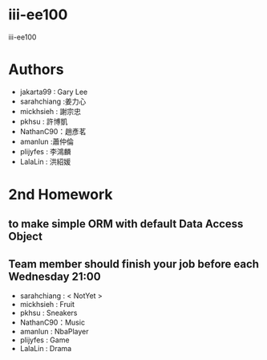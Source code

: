 ﻿# iii-ee100
iii-ee100


# Authors

* jakarta99 : Gary Lee
* sarahchiang :姜力心
* mickhsieh : 謝宗忠
* pkhsu : 許博凱
* NathanC90：趙彥茗
* amanlun :蕭仲倫
* plijyfes : 李鴻麟
* LalaLin : 洪紹媛


# 2nd Homework

## to make simple ORM with default Data Access Object 
## Team member should finish your job before each Wednesday 21:00

* sarahchiang : < NotYet >
* mickhsieh : Fruit
* pkhsu : Sneakers
* NathanC90：Music
* amanlun : NbaPlayer
* plijyfes : Game
* LalaLin : Drama



